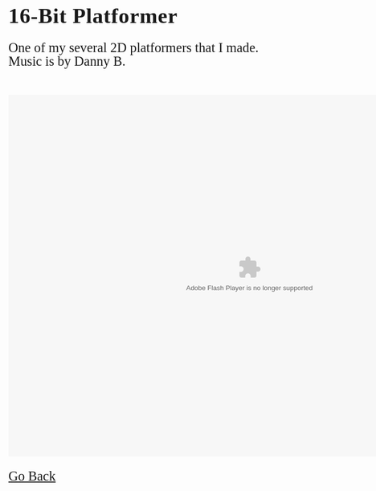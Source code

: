 <html>
<style>
		h3 {
			font-family: AppleKid;
			line-height: 1;
			letter-spacing: 0.8px;
		}
		h2 {
			font-family: AppleKid;
			line-height: 1;
			letter-spacing: 0.8px;
		}
		h1 {
			font-family: AppleKid;
			line-height: 1;
			letter-spacing: 0.8px;
		}
		@font-face {
			font-family: AppleKid;
			src: url('../../images/Apple-Kid.woff2') format('woff2'),
				url('../../images/Apple-Kid.woff') format('woff');
			font-weight: normal;
			font-style: normal;
		}
        p.small {
            line-height: 1;
        }
		.mainContent {
			font-family: AppleKid;
			font-size: 20pt;
			line-height: 1;
		}
</style>
<body>
<div class="mainContent">
<h1 style="font-size:32pt">16-Bit Platformer</h1>
<p>One of my several 2D platformers that I made. Music is by Danny B.</p><br />
<object classid="clsid:D27CDB6E-AE6D-11cf-96B8-444553540000"
codebase="http://download.macromedia.com/pub/shockwave/cabs/flash/swflash.cab#version=6,0,29,0"
width="970" height="720">
<param name="movie" value="16BitPlatformer.swf">
<param name="quality" value="high">
<embed src="16BitPlatformer.swf" quality="high"
pluginspage="http://www.macromedia.com/go/getflashplayer"
type="application/x-shockwave-flash" width="960" height="720">
</object>
<br />
<br />
<a href="https://sterophonick.github.io/Archive/OtherScratch">Go Back</a><br />
</div>
</body>
</html>